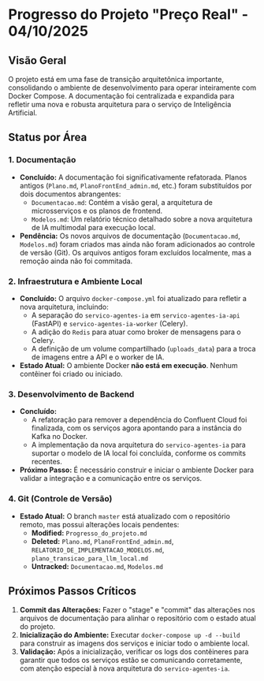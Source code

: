 # Progresso do Projeto "Preço Real" - 04/10/2025

## Visão Geral

O projeto está em uma fase de transição arquitetônica importante, consolidando o ambiente de desenvolvimento para operar inteiramente com Docker Compose. A documentação foi centralizada e expandida para refletir uma nova e robusta arquitetura para o serviço de Inteligência Artificial.

## Status por Área

### 1. Documentação
- **Concluído:** A documentação foi significativamente refatorada. Planos antigos (`Plano.md`, `PlanoFrontEnd_admin.md`, etc.) foram substituídos por dois documentos abrangentes:
  - `Documentacao.md`: Contém a visão geral, a arquitetura de microsserviços e os planos de frontend.
  - `Modelos.md`: Um relatório técnico detalhado sobre a nova arquitetura de IA multimodal para execução local.
- **Pendência:** Os novos arquivos de documentação (`Documentacao.md`, `Modelos.md`) foram criados mas ainda não foram adicionados ao controle de versão (Git). Os arquivos antigos foram excluídos localmente, mas a remoção ainda não foi commitada.

### 2. Infraestrutura e Ambiente Local
- **Concluído:** O arquivo `docker-compose.yml` foi atualizado para refletir a nova arquitetura, incluindo:
  - A separação do `servico-agentes-ia` em `servico-agentes-ia-api` (FastAPI) e `servico-agentes-ia-worker` (Celery).
  - A adição do `Redis` para atuar como broker de mensagens para o Celery.
  - A definição de um volume compartilhado (`uploads_data`) para a troca de imagens entre a API e o worker de IA.
- **Estado Atual:** O ambiente Docker **não está em execução**. Nenhum contêiner foi criado ou iniciado.

### 3. Desenvolvimento de Backend
- **Concluído:**
  - A refatoração para remover a dependência do Confluent Cloud foi finalizada, com os serviços agora apontando para a instância do Kafka no Docker.
  - A implementação da nova arquitetura do `servico-agentes-ia` para suportar o modelo de IA local foi concluída, conforme os commits recentes.
- **Próximo Passo:** É necessário construir e iniciar o ambiente Docker para validar a integração e a comunicação entre os serviços.

### 4. Git (Controle de Versão)
- **Estado Atual:** O branch `master` está atualizado com o repositório remoto, mas possui alterações locais pendentes:
  - **Modified:** `Progresso_do_projeto.md`
  - **Deleted:** `Plano.md`, `PlanoFrontEnd_admin.md`, `RELATORIO_DE_IMPLEMENTACAO_MODELOS.md`, `plano_transicao_para_llm_local.md`
  - **Untracked:** `Documentacao.md`, `Modelos.md`

## Próximos Passos Críticos

1.  **Commit das Alterações:** Fazer o "stage" e "commit" das alterações nos arquivos de documentação para alinhar o repositório com o estado atual do projeto.
2.  **Inicialização do Ambiente:** Executar `docker-compose up -d --build` para construir as imagens dos serviços e iniciar todo o ambiente local.
3.  **Validação:** Após a inicialização, verificar os logs dos contêineres para garantir que todos os serviços estão se comunicando corretamente, com atenção especial à nova arquitetura do `servico-agentes-ia`.
